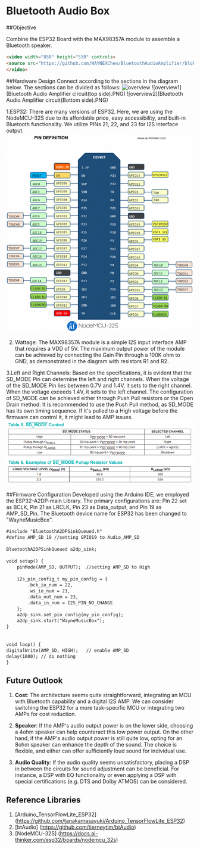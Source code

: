 # Bluetooth Audio Box

##Objective

Combine the ESP32 Board with the MAX98357A module to assemble a Bluetooth speaker.

```HTML
<video width="850" height="530" controls> 
<source src="https://github.com/WAYNEXChen/BluetoothAudioAmplifier/blob/master/Bluetooth%20Audio%20Amplifier.mp4" type="video/mp4">
</video>
```

##Hardware Design
Connect according to the sections in the diagram below. The sections can be divided as follows:
![overview](bluetooth_audio_amplifier_circuit.png)
![overview1](Bluetooth Audio Amplifier circuit(top side).PNG)
![overview2](Bluetooth Audio Amplifier circuit(Bottom side).PNG)

1.ESP32: There are many versions of ESP32. Here, we are using the NodeMCU-32S due to its affordable price, easy accessibility, and built-in Bluetooth functionality. We utilize PINs 21, 22, and 23 for I2S interface output.
![ESP32](/SPEC/ESP32/nodemcu_32s_pin.png)

2. Wattage: The MAX98357A module is a simple I2S input interface AMP that requires a VDD of 5V. The maximum output power of the module can be achieved by connecting the Gain Pin through a 100K ohm to GND, as demonstrated in the diagram with resistors R1 and R2.


3.Left and Right Channels: Based on the specifications, it is evident that the SD_MODE Pin can determine the left and right channels. When the voltage of the SD_MODE Pin lies between 0.7V and 1.4V, it sets to the right channel. When the voltage exceeds 1.4V, it sets to the left channel. 
The configuration of SD_MODE can be achieved either through Push Pull resistors or the Open Drain method. It is recommended to use the Push Pull method, as SD_MODE has its own timing sequence. If it's pulled to a High voltage before the firmware can control it, it might lead to AMP issues.
![Left and Right Channels](/SPEC/AudioAmp/SD_MODE_Control.PNG)



##Firmware Configuration
Developed using the Arduino IDE, we employed the ESP32-A2DP-main Library. The primary configurations are: Pin 22 set as BCLK, Pin 21 as LRCLK, Pin 23 as Data_output, and Pin 19 as AMP_SD_Pin. The Bluetooth device name for ESP32 has been changed to "WayneMusicBox".
	
	#include "BluetoothA2DPSinkQueued.h"
	#define AMP_SD 19 //setting GPIO19 to Audio_AMP_SD 

	BluetoothA2DPSinkQueued a2dp_sink;

	void setup() {
    	pinMode(AMP_SD, OUTPUT);  //setting AMP_SD to High
    
    	i2s_pin_config_t my_pin_config = {
        	.bck_io_num = 22,
        	.ws_io_num = 21,
        	.data_out_num = 23,
        	.data_in_num = I2S_PIN_NO_CHANGE
    	}; 
    	a2dp_sink.set_pin_config(my_pin_config);
    	a2dp_sink.start("WayneMusicBox");  
	}


	void loop() {
  	digitalWrite(AMP_SD, HIGH);   // enable AMP_SD
  	delay(1000); // do nothing
	}

## Future Outlook
1. **Cost**: The architecture seems quite straightforward, integrating an MCU with Bluetooth capability and a digital I2S AMP. We can consider switching the ESP32 for a more task-specific MCU or integrating two AMPs for cost reduction.

2. **Speaker**: If the AMP's audio output power is on the lower side, choosing a 4ohm speaker can help counteract this low power output. On the other hand, if the AMP's audio output power is still quite low, opting for an 8ohm speaker can enhance the depth of the sound. The choice is flexible, and either can offer sufficiently loud sound for individual use.

3. **Audio Quality**: If the audio quality seems unsatisfactory, placing a DSP in between the circuits for sound adjustment can be beneficial. For instance, a DSP with EQ functionality or even applying a DSP with special certifications (e.g. DTS and Dolby ATMOS) can be considered.


## Reference Libraries
1. [Arduino_TensorFlowLite_ESP32] (https://github.com/tanakamasayuki/Arduino_TensorFlowLite_ESP32)
2. [btAudio] (https://github.com/tierneytim/btAudio)
3. [NodeMCU-32S] (https://docs.ai-thinker.com/esp32/boards/nodemcu_32s)